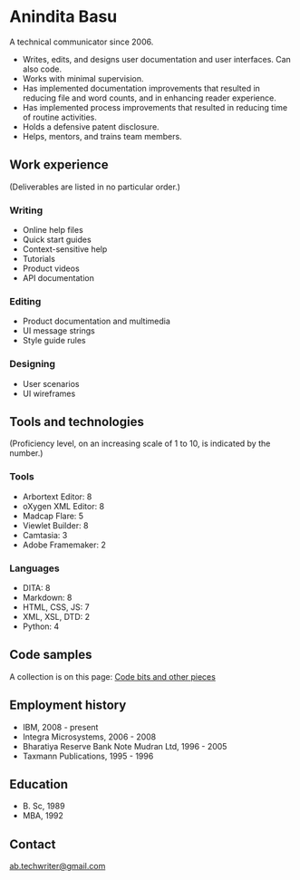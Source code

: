 # Anindita Basu

A technical communicator since 2006.

- Writes, edits, and designs user documentation and user interfaces. Can also code.
- Works with minimal supervision.
- Has implemented documentation improvements that resulted in reducing file and word counts, and in enhancing reader experience.
- Has implemented process improvements that resulted in reducing time of routine activities.
- Holds a defensive patent disclosure.
- Helps, mentors, and trains team members.

## Work experience

(Deliverables are listed in no particular order.)

### Writing

- Online help files
- Quick start guides
- Context-sensitive help
- Tutorials
- Product videos
- API documentation

### Editing

- Product documentation and multimedia
- UI message strings
- Style guide rules

### Designing

- User scenarios
- UI wireframes

## Tools and technologies

(Proficiency level, on an increasing scale of 1 to 10, is indicated by the number.)

### Tools

- Arbortext Editor: 8
- oXygen XML Editor: 8
- Madcap Flare: 5
- Viewlet Builder: 8
- Camtasia: 3
- Adobe Framemaker: 2

### Languages

- DITA: 8
- Markdown: 8
- HTML, CSS, JS: 7
- XML, XSL, DTD: 2
- Python: 4

## Code samples

A collection is on this page: [Code bits and other pieces](index.html)


## Employment history

- IBM, 2008 - present
- Integra Microsystems, 2006 - 2008
- Bharatiya Reserve Bank Note Mudran Ltd, 1996 - 2005
- Taxmann Publications, 1995 - 1996

## Education

- B\. Sc, 1989
- MBA, 1992

## Contact

ab.techwriter@gmail.com
